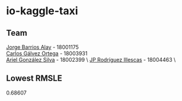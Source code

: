 # io-kaggle-taxi

## Team
[Jorge Barrios Alay](https://github.com/jBarrios26) - 18001175 \
[Carlos Gálvez Ortega](https://github.com/CarlosG004) - 18003931 \
[Ariel González Silva](https://github.com/arielg6689) - 18002399 \ 
[JP Rodríguez Illescas](https://github.com/juampa864) - 18004463 \

## Lowest RMSLE
0.68607

